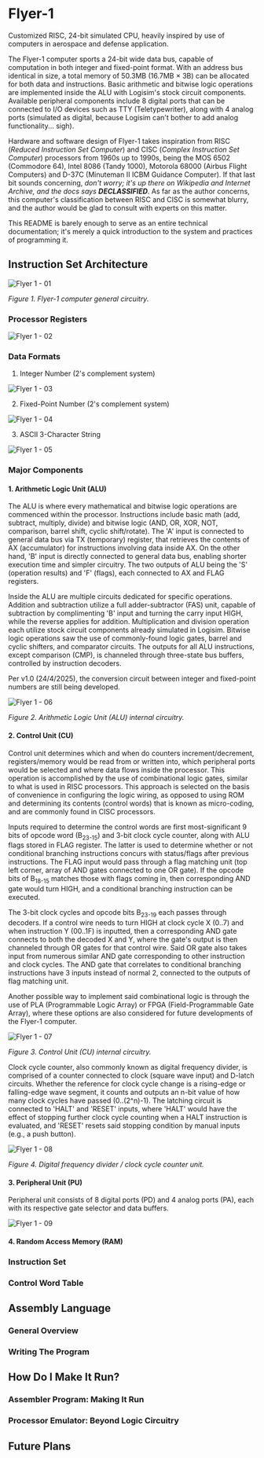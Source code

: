 # Flyer-1
Customized RISC, 24-bit simulated CPU, heavily inspired by use of computers in aerospace and defense application.

The Flyer-1 computer sports a 24-bit wide data bus, capable of computation in both integer and fixed-point format. With an address bus identical in size, a total memory of 50.3MB (16.7MB × 3B) can be allocated for both data and instructions. Basic arithmetic and bitwise logic operations are implemented inside the ALU with Logisim's stock circuit components. Available peripheral components include 8 digital ports that can be connected to I/O devices such as TTY (Teletypewriter), along with 4 analog ports (simulated as digital, because Logisim can't bother to add analog functionality... sigh).

Hardware and software design of Flyer-1 takes inspiration from RISC (_Reduced Instruction Set Computer_) and CISC (_Complex Instruction Set Computer_) processors from 1960s up to 1990s, being the MOS 6502 (Commodore 64), Intel 8086 (Tandy 1000), Motorola 68000 (Airbus Flight Computers) and D-37C (Minuteman II ICBM Guidance Computer). If that last bit sounds concerning, _don't worry; it's up there on Wikipedia and Internet Archive, and the docs says **DECLASSIFIED**_. As far as the author concerns, this computer's classification between RISC and CISC is somewhat blurry, and the author would be glad to consult with experts on this matter.

This README is barely enough to serve as an entire technical documentation; it's merely a quick introduction to the system and practices of programming it.

## Instruction Set Architecture

![Flyer 1 - 01](https://github.com/user-attachments/assets/2d20c872-8f3d-4c9e-b0fa-8e2ab72c9dd0)

_Figure 1. Flyer-1 computer general circuitry._

### Processor Registers

![Flyer 1 - 02](https://github.com/user-attachments/assets/f3fea21f-3d84-4767-9246-711c09332730)

### Data Formats

1. Integer Number (2's complement system)

![Flyer 1 - 03](https://github.com/user-attachments/assets/7e4bdc95-fe17-423e-9f5d-e2e9cda7418c)

2. Fixed-Point Number (2's complement system)

![Flyer 1 - 04](https://github.com/user-attachments/assets/767e9b89-7c16-46ff-9f75-1c4a065328ce)

3. ASCII 3-Character String

![Flyer 1 - 05](https://github.com/user-attachments/assets/7931b4cf-fec9-4b45-aa46-561f5077ab8f)

### Major Components

#### 1. Arithmetic Logic Unit (ALU)

The ALU is where every mathematical and bitwise logic operations are commenced within the processor. Instructions include basic math (add, subtract, multiply, divide) and bitwise logic (AND, OR, XOR, NOT, comparison, barrel shift, cyclic shift/rotate). The 'A' input is connected to general data bus via TX (temporary) register, that retrieves the contents of AX (accumulator) for instructions involving data inside AX. On the other hand, 'B' input is directly connected to general data bus, enabling shorter execution time and simpler circuitry. The two outputs of ALU being the 'S' (operation results) and 'F' (flags), each connected to AX and FLAG registers.

Inside the ALU are multiple circuits dedicated for specific operations. Addition and subtraction utilize a full adder-subtractor (FAS) unit, capable of subtraction by complimenting 'B' input and turning the carry input HIGH, while the reverse applies for addition. Multiplication and division operation each utilize stock circuit components already simulated in Logisim. Bitwise logic operations saw the use of commonly-found logic gates, barrel and cyclic shifters, and comparator circuits. The outputs for all ALU instructions, except comparison (CMP), is channeled through three-state bus buffers, controlled by instruction decoders.

Per v1.0 (24/4/2025), the conversion circuit between integer and fixed-point numbers are still being developed.

![Flyer 1 - 06](https://github.com/user-attachments/assets/da35a84a-98eb-4b8b-a3c2-98d0901ff65b)

_Figure 2. Arithmetic Logic Unit (ALU) internal circuitry._

#### 2. Control Unit (CU)

Control unit determines which and when do counters increment/decrement, registers/memory would be read from or written into, which peripheral ports would be selected and where data flows inside the processor. This operation is accomplished by the use of combinational logic gates, similar to what is used in RISC processors. This approach is selected on the basis of convenience in configuring the logic wiring, as opposed to using ROM and determining its contents (control words) that is known as micro-coding, and are commonly found in CISC processors.

Inputs required to determine the control words are first most-significant 9 bits of opcode word (B<sub>23-15</sub>) and 3-bit clock cycle counter, along with ALU flags stored in FLAG register. The latter is used to determine whether or not conditional branching instructions concurs with status/flags after previous instructions. The FLAG input would pass through a flag matching unit (top left corner, array of AND gates connected to one OR gate). If the opcode bits of B<sub>18-15</sub> matches those with flags coming in, then corresponding AND gate would turn HIGH, and a conditional branching instruction can be executed.

The 3-bit clock cycles and opcode bits B<sub>23-19</sub> each passes through decoders. If a control wire needs to turn HIGH at clock cycle X (0..7) and when instruction Y (00..1F) is inputted, then a corresponding AND gate connects to both the decoded X and Y, where the gate's output is then channeled through OR gates for that control wire. Said OR gate also takes input from numerous similar AND gate corresponding to other instruction and clock cycles. The AND gate that correlates to conditional branching instructions have 3 inputs instead of normal 2, connected to the outputs of flag matching unit.

Another possible way to implement said combinational logic is through the use of PLA (Programmable Logic Array) or FPGA (Field-Programmable Gate Array), where these options are also considered for future developments of the Flyer-1 computer.

![Flyer 1 - 07](https://github.com/user-attachments/assets/fdeb1c01-cd4e-44a9-a7b3-fcf45df6658b)

_Figure 3. Control Unit (CU) internal circuitry._

Clock cycle counter, also commonly known as digital frequency divider, is comprised of a counter connected to clock (square wave input) and D-latch circuits. Whether the reference for clock cycle change is a rising-edge or falling-edge wave segment, it counts and outputs an n-bit value of how many clock cycles have passed (0..(2^n)-1). The latching circuit is connected to 'HALT' and 'RESET' inputs, where 'HALT' would have the effect of stopping further clock cycle counting when a HALT instruction is evaluated, and 'RESET' resets said stopping condition by manual inputs (e.g., a push button). 

![Flyer 1 - 08](https://github.com/user-attachments/assets/21f98a7e-4fde-4f02-9fb9-ae0a10782942)

_Figure 4. Digital frequency divider / clock cycle counter unit._

#### 3. Peripheral Unit (PU)

Peripheral unit consists of 8 digital ports (PD) and 4 analog ports (PA), each with its respective gate selector and data buffers.

![Flyer 1 - 09](https://github.com/user-attachments/assets/df66f556-6937-4c7a-9bd0-11e597a8d331)

#### 4. Random Access Memory (RAM)
### Instruction Set
### Control Word Table

## Assembly Language
### General Overview
### Writing The Program

## How Do I Make It Run?
### Assembler Program: Making It Run
### Processor Emulator: Beyond Logic Circuitry

## Future Plans
